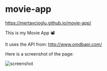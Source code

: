 # movie-app

https://mertavcioglu.github.io/movie-app/

This is my Movie App 📽

It uses the API from: http://www.omdbapi.com/

Here is a screenshot of the page:

![screenshot](https://user-images.githubusercontent.com/34686131/85041378-856bd680-b192-11ea-92eb-821f63770a0f.png)
